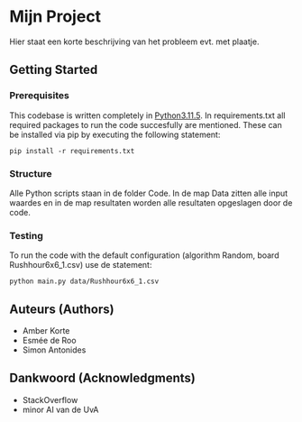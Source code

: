 # Mijn Project

Hier staat een korte beschrijving van het probleem evt. met plaatje.

## Getting Started

### Prerequisites

This codebase is written completely in [Python3.11.5](https://www.python.org/downloads/). In requirements.txt all required packages to run the code succesfully are mentioned. These can be installed via pip by executing the following statement:

```
pip install -r requirements.txt
```

### Structure

Alle Python scripts staan in de folder Code. In de map Data zitten alle input waardes en in de map resultaten worden alle resultaten opgeslagen door de code.

### Testing

To run the code with the default configuration (algorithm Random, board Rushhour6x6_1.csv) use de statement:

```
python main.py data/Rushhour6x6_1.csv
```




## Auteurs (Authors)

* Amber Korte
* Esmée de Roo
* Simon Antonides

## Dankwoord (Acknowledgments)

* StackOverflow
* minor AI van de UvA

